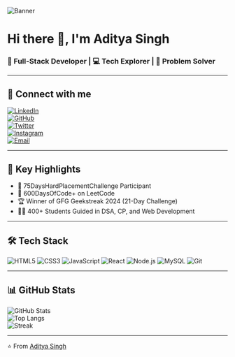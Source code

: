 <!-- Profile Banner -->
![Banner](https://github.com/user-attachments/assets/1c6ff895-b17c-4662-a8e4-353ffea7d201)  

# Hi there 👋, I'm Aditya Singh  


### 🚀 Full-Stack Developer | 💻 Tech Explorer | 🎯 Problem Solver  

---

## 🔗 Connect with me  
[![LinkedIn](https://img.shields.io/badge/LinkedIn-0077B5?style=for-the-badge&logo=linkedin&logoColor=white)](https://linkedin.com/in/your-profile)  
[![GitHub](https://img.shields.io/badge/GitHub-000000?style=for-the-badge&logo=github&logoColor=white)](https://github.com/yourusername)  
[![Twitter](https://img.shields.io/badge/Twitter-1DA1F2?style=for-the-badge&logo=twitter&logoColor=white)](https://twitter.com/yourusername)  
[![Instagram](https://img.shields.io/badge/Instagram-E4405F?style=for-the-badge&logo=instagram&logoColor=white)](https://instagram.com/yourusername)  
[![Email](https://img.shields.io/badge/Email-D14836?style=for-the-badge&logo=gmail&logoColor=white)](mailto:youremail@gmail.com)  

---

## 🎯 Key Highlights
- 🌟 75DaysHardPlacementChallenge Participant  
- 🌟 600DaysOfCode+ on LeetCode  
- 🏆 Winner of GFG Geekstreak 2024 (21-Day Challenge)  
- 👨‍💻 400+ Students Guided in DSA, CP, and Web Development  

---

## 🛠️ Tech Stack
![HTML5](https://img.shields.io/badge/HTML5-E34F26?style=for-the-badge&logo=html5&logoColor=white)
![CSS3](https://img.shields.io/badge/CSS3-1572B6?style=for-the-badge&logo=css3&logoColor=white)
![JavaScript](https://img.shields.io/badge/JavaScript-F7DF1E?style=for-the-badge&logo=javascript&logoColor=black)
![React](https://img.shields.io/badge/React-20232A?style=for-the-badge&logo=react&logoColor=61DAFB)
![Node.js](https://img.shields.io/badge/Node.js-339933?style=for-the-badge&logo=nodedotjs&logoColor=white)
![MySQL](https://img.shields.io/badge/MySQL-4479A1?style=for-the-badge&logo=mysql&logoColor=white)
![Git](https://img.shields.io/badge/Git-F05032?style=for-the-badge&logo=git&logoColor=white)

---

## 📊 GitHub Stats
![GitHub Stats](https://github-readme-stats.vercel.app/api?username=yourusername&show_icons=true&theme=radical)  
![Top Langs](https://github-readme-stats.vercel.app/api/top-langs/?username=yourusername&layout=compact&theme=radical)  
![Streak](https://github-readme-streak-stats.herokuapp.com/?user=yourusername&theme=radical)  

---

⭐️ From [Aditya Singh](https://github.com/yourusername)

